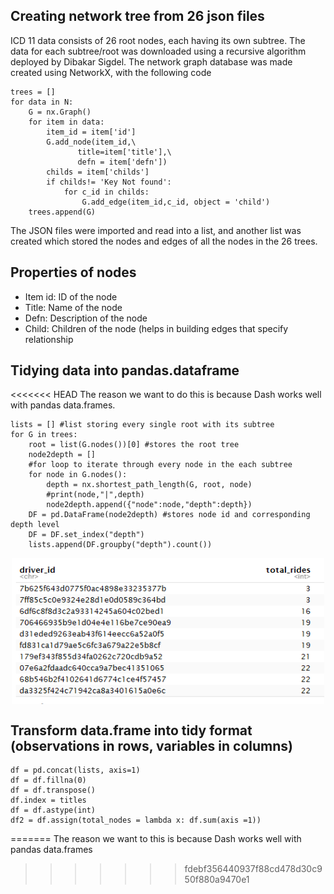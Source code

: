 ## Creating network tree from 26 json files

ICD 11 data consists of 26 root nodes, each having its own subtree. The data for each subtree/root was downloaded using a recursive algorithm deployed by Dibakar Sigdel. The network graph database was made created using NetworkX, with the following code

```
trees = []
for data in N:
    G = nx.Graph()
    for item in data:
        item_id = item['id']
        G.add_node(item_id,\
               title=item['title'],\
               defn = item['defn'])
        childs = item['childs']
        if childs!= 'Key Not found':
            for c_id in childs:
                G.add_edge(item_id,c_id, object = 'child')
    trees.append(G)
```
    
The JSON files were imported and read into a list, and another list was created which stored the nodes and edges of all the nodes in the 26 trees.

## Properties of nodes 
- Item id: ID of the node
- Title: Name of the node
- Defn: Description of the node
- Child: Children of the node (helps in building edges that specify relationship

## Tidying data into pandas.dataframe

<<<<<<< HEAD
The reason we want to do this is because Dash works well with pandas data.frames. 

```
lists = [] #list storing every single root with its subtree
for G in trees:
    root = list(G.nodes())[0] #stores the root tree
    node2depth = [] 
    #for loop to iterate through every node in the each subtree
    for node in G.nodes():
        depth = nx.shortest_path_length(G, root, node)
        #print(node,"|",depth)
        node2depth.append({"node":node,"depth":depth}) 
    DF = pd.DataFrame(node2depth) #stores node id and corresponding depth level
    DF = DF.set_index("depth")
    lists.append(DF.groupby("depth").count())
```

<p align = "center">
<img src="https://github.com/kevinchen27/lyft-rides-analysis/blob/master/Pictures/top%2010.png" width="500" align = "middle"/>
</p>


## Transform data.frame into tidy format (observations in rows, variables in columns)

```
df = pd.concat(lists, axis=1)
df = df.fillna(0)
df = df.transpose()
df.index = titles
df = df.astype(int)
df2 = df.assign(total_nodes = lambda x: df.sum(axis =1))
```
=======
The reason we want to this is because Dash works well with pandas data.frames
>>>>>>> fdebf356440937f88cd478d30c950f880a9470e1

